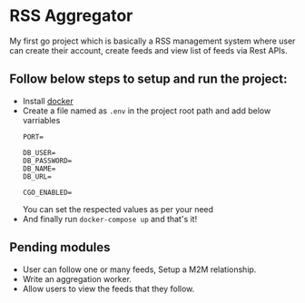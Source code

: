 # RSS Aggregator

My first go project which is basically a RSS management system where user can create their account, create feeds and view list of feeds via Rest APIs.

## Follow below steps to setup and run the project:
- Install [docker](https://www.docker.com/products/docker-desktop/)
- Create a file named as `.env` in the project root path and add below varriables
    ```
    PORT=

    DB_USER=
    DB_PASSWORD=
    DB_NAME=
    DB_URL=

    CGO_ENABLED=
    ```
    You can set the respected values as per your need
- And finally run `docker-compose up` and that's it!

## Pending modules
- User can follow one or many feeds, Setup a M2M relationship.
- Write an aggregation worker.
- Allow users to view the feeds that they follow.